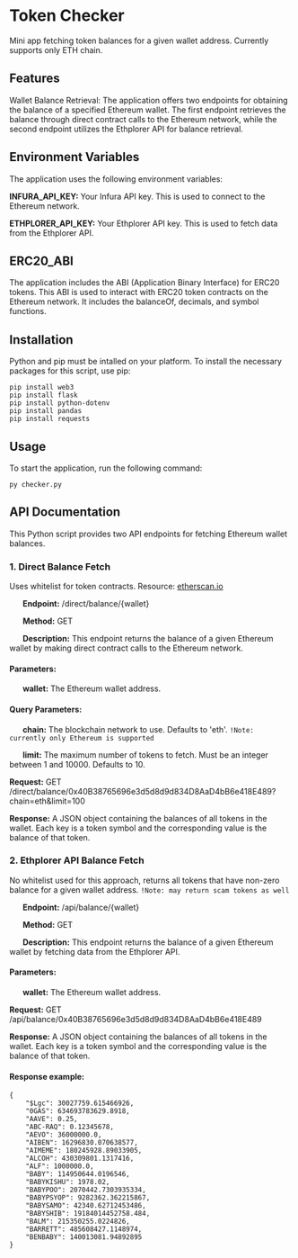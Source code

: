 # Token Checker
Mini app fetching token balances for a given wallet address. 
Currently supports only ETH chain. 

## Features
Wallet Balance Retrieval: The application offers two endpoints for obtaining the balance of a specified Ethereum wallet. The first endpoint retrieves the balance through direct contract calls to the Ethereum network, while the second endpoint utilizes the Ethplorer API for balance retrieval.

## Environment Variables
The application uses the following environment variables:

**INFURA_API_KEY:** Your Infura API key. This is used to connect to the Ethereum network.

**ETHPLORER_API_KEY:** Your Ethplorer API key. This is used to fetch data from the Ethplorer API.

## ERC20_ABI
The application includes the ABI (Application Binary Interface) for ERC20 tokens. This ABI is used to interact with ERC20 token contracts on the Ethereum network. It includes the balanceOf, decimals, and symbol functions.

## Installation
Python and pip must be intalled on your platform. 
To install the necessary packages for this script, use pip:

    pip install web3
    pip install flask
    pip install python-dotenv
    pip install pandas
    pip install requests

## Usage
To start the application, run the following command:

    py checker.py


## API Documentation

This Python script provides two API endpoints for fetching Ethereum wallet balances.

### 1. Direct Balance Fetch

Uses whitelist for token contracts. Resource: [etherscan.io](https://etherscan.io/exportData?type=open-source-contract-codes)

&nbsp;&nbsp;&nbsp;&nbsp;&nbsp;&nbsp;**Endpoint:** /direct/balance/{wallet}

&nbsp;&nbsp;&nbsp;&nbsp;&nbsp;&nbsp;**Method:** GET

&nbsp;&nbsp;&nbsp;&nbsp;&nbsp;&nbsp;**Description:** This endpoint returns the balance of a given Ethereum wallet by making direct contract calls to the Ethereum network.

#### Parameters:

&nbsp;&nbsp;&nbsp;&nbsp;&nbsp;&nbsp;**wallet:** The Ethereum wallet address.

#### Query Parameters:

&nbsp;&nbsp;&nbsp;&nbsp;&nbsp;&nbsp;**chain:** The blockchain network to use. Defaults to 'eth'. `!Note: currently only Ethereum is supported` 

&nbsp;&nbsp;&nbsp;&nbsp;&nbsp;&nbsp;**limit:** The maximum number of tokens to fetch. Must be an integer between 1 and 10000. Defaults to 10.

**Request:** GET /direct/balance/0x40B38765696e3d5d8d9d834D8AaD4bB6e418E489?chain=eth&limit=100

**Response:** A JSON object containing the balances of all tokens in the wallet. Each key is a token symbol and the corresponding value is the balance of that token.

### 2. Ethplorer API Balance Fetch

No whitelist used for this approach, returns all tokens that have non-zero balance for a given wallet address. `!Note: may return scam tokens as well` 

&nbsp;&nbsp;&nbsp;&nbsp;&nbsp;&nbsp;**Endpoint:** /api/balance/{wallet}

&nbsp;&nbsp;&nbsp;&nbsp;&nbsp;&nbsp;**Method:** GET

&nbsp;&nbsp;&nbsp;&nbsp;&nbsp;&nbsp;**Description:** This endpoint returns the balance of a given Ethereum wallet by fetching data from the Ethplorer API.

#### Parameters:

&nbsp;&nbsp;&nbsp;&nbsp;&nbsp;&nbsp;**wallet:** The Ethereum wallet address.

**Request:** GET /api/balance/0x40B38765696e3d5d8d9d834D8AaD4bB6e418E489

**Response:** A JSON object containing the balances of all tokens in the wallet. Each key is a token symbol and the corresponding value is the balance of that token.


#### Response example:

    {
        "$Lgc": 30027759.615466926,
        "0GAS": 634693783629.8918,
        "AAVE": 0.25,
        "ABC-RAQ": 0.12345678,
        "AEVO": 36000000.0,
        "AIBEN": 16296830.070638577,
        "AIMEME": 180245928.89033905,
        "ALCOH": 430309801.1317416,
        "ALF": 1000000.0,
        "BABY": 114950644.0196546,
        "BABYKISHU": 1978.02,
        "BABYPOO": 2070442.7303935334,
        "BABYPSYOP": 9282362.362215867,
        "BABYSAMO": 42340.62712453486,
        "BABYSHIB": 19184014452758.484,
        "BALM": 215350255.0224826,
        "BARRETT": 485608427.1148974,
        "BENBABY": 140013081.94892895
    }